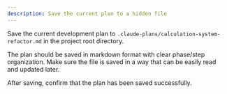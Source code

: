 ```yaml
---
description: Save the current plan to a hidden file
---
```


Save the current development plan to `.claude-plans/calculation-system-refactor.md` in the project root directory.

The plan should be saved in markdown format with clear phase/step organization. Make sure the file is saved in a way that can be easily read and updated later.

After saving, confirm that the plan has been saved successfully.
